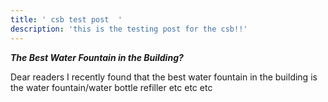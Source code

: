 ```yaml
---
title: ' csb test post  '
description: 'this is the testing post for the csb!!'
---
```




**_The Best Water Fountain in the Building?_**

Dear readers I recently found that the best water fountain in the building 
is the water fountain/water bottle refiller etc etc etc